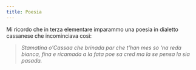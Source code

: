 ```yaml
---
title: Poesia
---
```

Mi ricordo che in terza elementare imparammo una poesia in dialetto cassanese che incominciava così: 

> *Stamatina o'Cassaa che brinada
> par che t'han mes so ‘na reda bianca, fina e ricamada
> a la fata poe sa cred
> ma la se pensa la sia pasada.*
